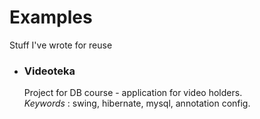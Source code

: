 # Examples
Stuff I've wrote for reuse

<ul>
  <li>
    <h3>Videoteka</h3>
    Project for DB course - application for video holders.
    <br>
    <i> Keywords </i>: swing, hibernate, mysql, annotation config.
  </li>
</ul>
